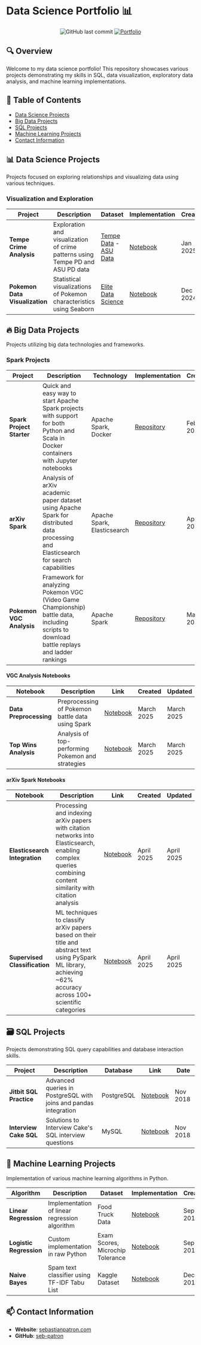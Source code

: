 # Data Science Portfolio 📊

<div align="center">
  
  ![GitHub last commit](https://img.shields.io/github/last-commit/seb-patron/data-science-portfolio)
  [![Portfolio](https://img.shields.io/badge/Portfolio-sebastianpatron.com-blue)](http://sebastianpatron.com)
  
</div>

## 🔍 Overview

Welcome to my data science portfolio! This repository showcases various projects demonstrating my skills in SQL, data visualization, exploratory data analysis, and machine learning implementations.

## 📑 Table of Contents

- [Data Science Projects](#data-science-projects)
- [Big Data Projects](#big-data-projects)
- [SQL Projects](#sql-projects)
- [Machine Learning Projects](#machine-learning-projects)
- [Contact Information](#contact-information)

## 📊 Data Science Projects

Projects focused on exploring relationships and visualizing data using various techniques.

### Visualization and Exploration

| Project | Description | Dataset | Implementation | Created | Updated |
|---------|-------------|---------|----------------|---------|---------|
| **Tempe Crime Analysis** | Exploration and visualization of crime patterns using Tempe PD and ASU PD data | [Tempe Data](https://data-tempegov.opendata.arcgis.com/datasets/02533928ed1649d2ac773c8ebf50f37d_1?geometry=-111.959%2C33.414%2C-111.899%2C33.426) - [ASU Data](https://moto.data.socrata.com/dataset/Arizona-State-University-Police-Department/6fzp-yqnh) | [Notebook](https://github.com/seb-patron/tempe-crime-analysis/blob/master/notebooks/0001-tempe-crime-exploration-and-visualization.ipynb) | Jan 2025 | Jan 2025 |
| **Pokemon Data Visualization** | Statistical visualizations of Pokemon characteristics using Seaborn | [Elite Data Science](https://elitedatascience.com/wp-content/uploads/2017/04/Pokemon.csv) | [Notebook](https://github.com/seb-patron/Seaborn-Visualizations/blob/master/notebooks/0001-visualizing-pokemon-data-seaborn.ipynb) | Dec 2024 | Dec 2024 |

## 🔥 Big Data Projects

Projects utilizing big data technologies and frameworks.

### Spark Projects

| Project | Description | Technology | Implementation | Created | Updated |
|---------|-------------|------------|----------------|---------|---------|
| **Spark Project Starter** | Quick and easy way to start Apache Spark projects with support for both Python and Scala in Docker containers with Jupyter notebooks | Apache Spark, Docker | [Repository](https://github.com/seb-patron/spark-project-starter) | Feb 2025 | March 2025 |
| **arXiv Spark** | Analysis of arXiv academic paper dataset using Apache Spark for distributed data processing and Elasticsearch for search capabilities | Apache Spark, Elasticsearch | [Repository](https://github.com/seb-patron/arxiv-spark) | April 2025 | April 2025 |
| **Pokemon VGC Analysis** | Framework for analyzing Pokemon VGC (Video Game Championship) battle data, including scripts to download battle replays and ladder rankings | Apache Spark | [Repository](https://github.com/seb-patron/VGC-Analysis) | March 2025 | March 2025 |


#### VGC Analysis Notebooks

| Notebook                 | Description                                           | Link                                                                                                            | Created    | Updated    |
|--------------------------|-------------------------------------------------------|----------------------------------------------------------------------------------------------------------------|------------|------------|
| **Data Preprocessing**   | Preprocessing of Pokemon battle data using Spark      | [Notebook](https://github.com/seb-patron/VGC-Analysis/blob/main/notebooks/data_preprocessing.ipynb)             | March 2025   | March 2025   |
| **Top Wins Analysis**    | Analysis of top-performing Pokemon and strategies     | [Notebook](https://github.com/seb-patron/VGC-Analysis/blob/main/notebooks/top_wins_analysis.ipynb)              | March 2025   | March 2025   |

#### arXiv Spark Notebooks

| Notebook                 | Description                                           | Link                                                                                                            | Created    | Updated    |
|--------------------------|-------------------------------------------------------|----------------------------------------------------------------------------------------------------------------|------------|------------|
| **Elasticsearch Integration**   | Processing and indexing arXiv papers with citation networks into Elasticsearch, enabling complex queries combining content similarity with citation analysis | [Notebook](https://github.com/seb-patron/arxiv-spark/blob/main/notebooks/index-papers-with-refs-to-elasticsearch.ipynb) | April 2025 | April 2025 |
| **Supervised Classification**   | ML techniques to classify arXiv papers based on their title and abstract text using PySpark ML library, achieving ~62% accuracy across 100+ scientific categories | [Notebook](https://github.com/seb-patron/arxiv-spark/blob/main/notebooks/arxiv-supervised-classification.ipynb) | April 2025 | April 2025 |

## 🗃️ SQL Projects

Projects demonstrating SQL query capabilities and database interaction skills.

| Project | Description | Database | Link | Date |
|---------|-------------|----------|------|------|
| **Jitbit SQL Practice** | Advanced queries in PostgreSQL with joins and pandas integration | PostgreSQL | [Notebook](https://github.com/seb-patron/jitbit-sql-practice/blob/master/notebooks/0001-jitbit-sql-questions.ipynb) | Nov 2018 |
| **Interview Cake SQL** | Solutions to Interview Cake's SQL interview questions | MySQL | [Notebook](https://github.com/seb-patron/interview_cake_sql/blob/master/notebooks/0001-interview-cake-mysql.ipynb) | Nov 2018 |

## 🤖 Machine Learning Projects

Implementation of various machine learning algorithms in Python.

| Algorithm | Description | Dataset | Implementation | Created | Updated |
|-----------|-------------|---------|----------------|---------|---------|
| **Linear Regression** | Implementation of linear regression algorithm | Food Truck Data | [Notebook](https://github.com/seb-patron/machine-learning-stanford/blob/master/hw1/exercise1.ipynb) | Sep 2017 | Sep 2017 |
| **Logistic Regression** | Custom implementation in raw Python | Exam Scores, Microchip Tolerance | [Notebook](https://github.com/seb-patron/machine-learning-stanford/blob/master/hw2/logistic-regresion.ipynb) | Sep 2017 | Nov 2018 |
| **Naive Bayes** | Spam text classifier using TF-IDF Tabu List | Kaggle Dataset | [Notebook](https://github.com/seb-patron/machine-learning-python/blob/master/notebooks/naive_bayes/0001-Model-BUILD-Naive-Bayes-Spam-Classification.ipynb) | Dec 2018 | Dec 2018 |

## 📫 Contact Information

- **Website**: [sebastianpatron.com](http://sebastianpatron.com)
- **GitHub**: [seb-patron](https://github.com/seb-patron)

